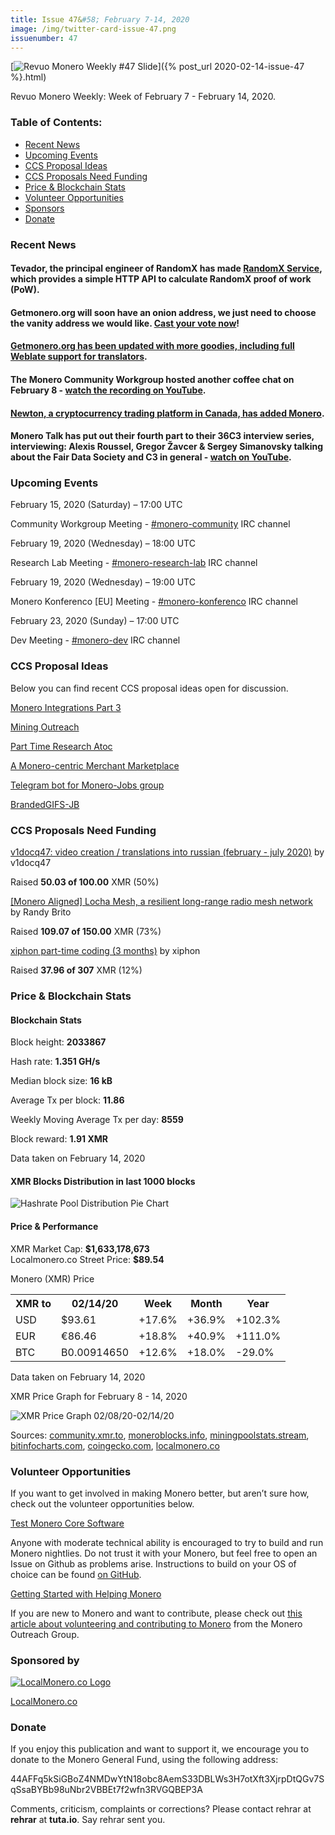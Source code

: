 ```yaml
---
title: Issue 47&#58; February 7-14, 2020
image: /img/twitter-card-issue-47.png
issuenumber: 47
---
```

[<img src="/img/img-issue47.png" alt="Revuo Monero Weekly #47 Slide" class="img-lead">]({% post_url 2020-02-14-issue-47 %}.html)

<p class="text-lead">Revuo Monero Weekly: Week of February 7 - February 14, 2020.</p>
<!--more-->

<h3>Table of Contents:</h3>
<ul class="contents">
    <li><a href="#news">Recent News</a></li>
    <li><a href="#events">Upcoming Events</a></li>
    <li><a href="#ideas">CCS Proposal Ideas</a></li>
    <li><a href="#proposals">CCS Proposals Need Funding</a></li>
    <li><a href="#stats">Price & Blockchain Stats</a></li>
    <li><a href="#volunteer">Volunteer Opportunities</a></li>
    <li><a href="#sponsor">Sponsors</a></li>
    <li><a href="#donate">Donate</a></li>
</ul>

<h3 id="news">Recent News</h3>

<div class="newsbyte">
    <h4>Tevador, the principal engineer of RandomX has made <a href="https://github.com/tevador/randomx-service" target="_blank">RandomX Service</a>, which provides a simple HTTP API to calculate RandomX proof of work (PoW).
    </h4>
</div>

<div class="newsbyte">
    <h4>Getmonero.org will soon have an onion address, we just need to choose the vanity address we would like. <a href="https://www.strawpoll.me/19386207" target="_blank">Cast your vote now</a>!
    </h4>
</div>

<div class="newsbyte">
    <h4><a href="https://www.reddit.com/r/Monero/comments/f0wlcn/getmoneroorg_updated_added_mrl_writeup_removed/" target="_blank">Getmonero.org has been updated with more goodies, including full Weblate support for translators</a>.
    </h4>
</div>

<div class="newsbyte">
    <h4>The Monero Community Workgroup hosted another coffee chat on February 8 - <a href="https://youtu.be/4_Ig2f5gD9M" target="_blank">watch the recording on YouTube</a>.
    </h4>
</div>

<div class="newsbyte">
    <h4><a href="https://medium.com/newton-crypto/newton-adds-support-for-monero-xmr-and-tether-usdt-cd6f55532496" target="_blank">Newton, a cryptocurrency trading platform in Canada, has added Monero</a>.
    </h4>
</div>

<div class="newsbyte">
    <h4>Monero Talk has put out their fourth part to their 36C3 interview series, interviewing: Alexis Roussel, Gregor Žavcer & Sergey Simanovsky talking about the Fair Data Society and C3 in general - <a href="https://youtu.be/FEGlQmxCMFg" target="_blank">watch on YouTube</a>.
    </h4>
</div>

<h3 id="events">Upcoming Events</h3>

<div class="event">
    <p class="date" markdown="1">February 15, 2020 (Saturday) – 17:00 UTC</p>
    <p markdown="1">Community Workgroup Meeting - <a href="irc://chat.freenode.net/#monero-community" target="_blank">#monero-community</a> IRC channel</p>
</div>

<div class="event">
    <p class="date" markdown="1">February 19, 2020 (Wednesday) – 18:00 UTC</p>
    <p markdown="1">Research Lab Meeting - <a href="irc://chat.freenode.net/#monero-research-lab" target="_blank">#monero-research-lab</a> IRC channel</p>
</div>

<div class="event">
    <p class="date" markdown="1">February 19, 2020 (Wednesday) – 19:00 UTC</p>
    <p markdown="1">Monero Konferenco [EU] Meeting - <a href="irc://chat.freenode.net/#monero-konferenco" target="_blank">#monero-konferenco</a> IRC channel</p>
</div>

<div class="event">
    <p class="date" markdown="1">February 23, 2020 (Sunday) – 17:00 UTC</p>
    <p markdown="1">Dev Meeting - <a href="irc://chat.freenode.net/#monero-dev" target="_blank">#monero-dev</a> IRC channel</p>
</div>

<h3 id="ideas">CCS Proposal Ideas</h3>

<p>Below you can find recent CCS proposal ideas open for discussion.</p>

<div class="proposal">
<p><a href="https://repo.getmonero.org/monero-project/ccs-proposals/merge_requests/125" target="_blank">Monero Integrations Part 3</a></p>
</div>

<div class="proposal">
<p><a href="https://repo.getmonero.org/monero-project/ccs-proposals/merge_requests/124" target="_blank">Mining Outreach</a></p>
</div>

<div class="proposal">
<p><a href="https://repo.getmonero.org/monero-project/ccs-proposals/merge_requests/120" target="_blank">Part Time Research Atoc</a></p>
</div>

<div class="proposal">
<p><a href="https://repo.getmonero.org/monero-project/ccs-proposals/merge_requests/117" target="_blank">A Monero-centric Merchant Marketplace</a></p>
</div>

<div class="proposal">
<p><a href="https://repo.getmonero.org/monero-project/ccs-proposals/merge_requests/91" target="_blank">Telegram bot for Monero-Jobs group</a></p>
</div>

<div class="proposal">
<p><a href="https://repo.getmonero.org/monero-project/ccs-proposals/merge_requests/88" target="_blank">BrandedGIFS-JB</a></p>
</div>

<h3 id="proposals">CCS Proposals Need Funding</h3>

<div class="proposal">
    <p><a href="https://ccs.getmonero.org/proposals/%20v1docq47-video-creation-translations-into-russian-(february-july-2020).html" target="_blank">v1docq47: video creation / translations into russian (february - july 2020)</a> by v1docq47</p>
    <p>Raised <b>50.03 of 100.00</b> XMR (50%)</p>
</div>

<div class="proposal">
    <p><a href="https://ccs.getmonero.org/proposals/randybrito-locha-mesh.html" target="_blank">[Monero Aligned] Locha Mesh, a resilient long-range radio mesh network</a> by Randy Brito</p>
    <p>Raised <b>109.07 of 150.00</b> XMR (73%)</p>
</div>

<div class="proposal">
    <p><a href="https://ccs.getmonero.org/proposals/xiphon-part-time-3.html" target="_blank">xiphon part-time coding (3 months)</a> by xiphon</p>
    <p>Raised <b>37.96 of 307</b> XMR (12%)</p>
</div>

<h3 id="stats">Price & Blockchain Stats</h3>

<h4 class="stat">Blockchain Stats</h4>

<div class="bcstats">
    <p>Block height: <b>2033867</b></p>
    <p>Hash rate: <b>1.351 GH/s</b></p>
    <p>Median block size: <b>16 kB</b></p>
    <p>Average Tx per block: <b>11.86</b></p>
    <p>Weekly Moving Average Tx per day: <b>8559</b></p>
    <p>Block reward: <b>1.91 XMR</b></p>
</div>
<p class="note">Data taken on February 14, 2020</p>

<h4 class="stat">XMR Blocks Distribution in last 1000 blocks</h4>
<p><img src="/img/hashrate-pool-distribution-0214.png" alt="Hashrate Pool Distribution Pie Chart"/></p>

<h4 class="stat">Price & Performance</h4>

<div class="price-intro">XMR Market Cap: <b>$1,633,178,673</b><br>Localmonero.co Street Price: <b>$89.54</b></div>

<p class="table-title">Monero (XMR) Price</p>
<table class="price-table">
  <tr class="row1">
    <th>XMR to</th>
    <th>02/14/20</th>
    <th>Week</th>
    <th>Month</th>
    <th>Year</th>
  </tr>
  <tr>
    <td data-th="XMR to">USD</td>
    <td data-th="02/14/20">$93.61</td>
    <td data-th="Week" class="green">+17.6%</td>
    <td data-th="Month" class="green">+36.9%</td>
    <td data-th="Year" class="green">+102.3%</td>
  </tr>
  <tr class="row3">
    <td data-th="XMR to">EUR</td>
    <td data-th="02/14/20">€86.46</td>
    <td data-th="Week" class="green">+18.8%</td>
    <td data-th="Month" class="green">+40.9%</td>
    <td data-th="Year" class="green">+111.0%</td>
  </tr>
  <tr>
    <td data-th="XMR to">BTC</td>
    <td data-th="02/14/20">B0.00914650</td>
    <td data-th="Week" class="green">+12.6%</td>
    <td data-th="Month" class="green">+18.0%</td>
    <td data-th="Year" class="red">-29.0%</td>
  </tr>
</table>
<p class="note">Data taken on February 14, 2020</p>

<p class="table-title">XMR Price Graph for February 8 - 14, 2020</p>

![XMR Price Graph 02/08/20-02/14/20](/img/weekly-chart-0214.png "XMR Price Graph 02/08/20-02/14/20") 

Sources: <a href="https://community.xmr.to/explorer/mainnet/" target="_blank">community.xmr.to</a>, <a href="https://moneroblocks.info/stats/transaction-stats" target="_blank">moneroblocks.info</a>, <a href="https://miningpoolstats.stream/monero" target="_blank">miningpoolstats.stream</a>, <a href="https://bitinfocharts.com/monero/" target="_blank">bitinfocharts.com</a>, <a href="https://www.coingecko.com/" target="_blank">coingecko.com</a>, <a href="https://localmonero.co/" target="_blank">localmonero.co</a>

<h3 id="volunteer">Volunteer Opportunities</h3>

<p>If you want to get involved in making Monero better, but aren’t sure how, check out the volunteer opportunities below.</p>

<div class="newsbyte">
    <p class="date"><a href="https://github.com/monero-project/monero" target="_blank">Test Monero Core Software</a></p>
    <p>Anyone with moderate technical ability is encouraged to try to build and run Monero nightlies. Do not trust it with your Monero, but feel free to open an Issue on Github as problems arise. Instructions to build on your OS of choice can be found <a href="https://github.com/monero-project/monero#compiling-monero-from-source" target="_blank">on GitHub</a>. </p>
</div>

<div class="newsbyte">
    <p class="date"><a href="https://github.com/monero-project/monero" target="_blank">Getting Started with Helping Monero</a></p>
    <p>If you are new to Monero and want to contribute, please check out <a href="https://www.monerooutreach.org/stories/getting-started-helping-monero.php" target="_blank">this article about volunteering and contributing to Monero</a> from the Monero Outreach Group. </p>
</div>

<h3 id="sponsor">Sponsored by</h3>

<p><a href="https://localmonero.co/" target="_blank"><img src="/img/localmonero-logo.png" alt="LocalMonero.co Logo" class="localmonero"></a></p>

<p class="text-center"><a href="https://localmonero.co/" target="_blank">LocalMonero.co</a></p>

<h3 id="donate">Donate</h3>

<p markdown="1">If you enjoy this publication and want to support it, we encourage you to donate to the Monero General Fund, using the following address:</p>

<p class="address" markdown="1">44AFFq5kSiGBoZ4NMDwYtN18obc8AemS33DBLWs3H7otXft3XjrpDtQGv7SqSsaBYBb98uNbr2VBBEt7f2wfn3RVGQBEP3A</p>

<!--p><a href="monero:44AFFq5kSiGBoZ4NMDwYtN18obc8AemS33DBLWs3H7otXft3XjrpDtQGv7SqSsaBYBb98uNbr2VBBEt7f2wfn3RVGQBEP3A" class="qr"><img src="/img/donate-monero.png"></a></p-->

Comments, criticism, complaints or corrections? Please contact rehrar at **rehrar** at **tuta.io**. Say rehrar sent you.